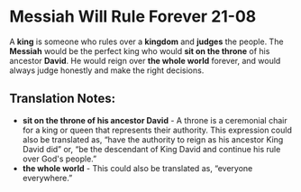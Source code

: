 Messiah Will Rule Forever 21-08
=================================


A **king** is someone who rules over a **kingdom** and **judges**
the people.  The **Messiah** would be the perfect king who would **sit
on the throne** of his ancestor **David**. He would reign over **the
whole world** forever, and would always judge honestly and make the
right decisions.

Translation Notes:
------------------

-   **sit on the throne of his ancestor David** - A throne is a
    ceremonial chair for a king or queen that represents their
    authority. This expression could also be translated as, “have the
    authority to reign as his ancestor King David did” or, “be the
    descendant of King David and continue his rule over God's people.”
-   **the whole world** - This could also be translated as, “everyone
    everywhere.”

